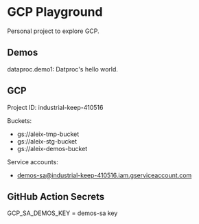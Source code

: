 # GCP Playground

Personal project to explore GCP.

## Demos 

dataproc.demo1: Datproc's hello world.

## GCP
Project ID: industrial-keep-410516

Buckets:
- gs://aleix-tmp-bucket
- gs://aleix-stg-bucket
- gs://aleix-demos-bucket

Service accounts:
- demos-sa@industrial-keep-410516.iam.gserviceaccount.com

## GitHub Action Secrets
GCP_SA_DEMOS_KEY = demos-sa key